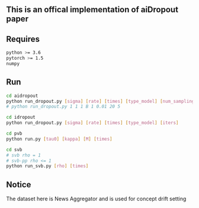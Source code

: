 ## This is an offical implementation of aiDropout paper

## Requires

```sh
python >= 3.6
pytorch >= 1.5
numpy
```

## Run

```sh
cd aidropout
python run_dropout.py [sigma] [rate] [times] [type_model] [num_sampling] [temperature] [epoches] [iters]
# python run_dropout.py 1 1 1 B 1 0.01 20 5

cd idropout
python run_dropout.py [sigma] [rate] [times] [type_model] [iters]

cd pvb
python run.py [tau0] [kappa] [M] [times]

cd svb
# svb rho = 1
# svb-pp rho <= 1
python run_svb.py [rho] [times]
```
## Notice
The dataset here is News Aggregator and is used for concept drift setting
